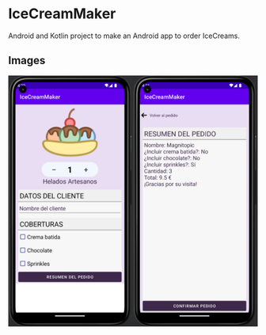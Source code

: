 # IceCreamMaker

Android and Kotlin project to make an Android app to order IceCreams.

## Images

<div style="display: flex; flex-direction: row">
	<img src="AppFirstActivity.png" height="auto" width="50%" />
	<img src="AppSecondActivity.png" height="auto" width="50%" />
</div>
